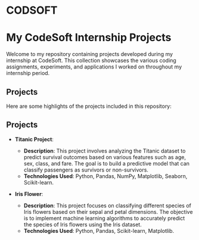# CODSOFT
# My CodeSoft Internship Projects

Welcome to my repository containing projects developed during my internship at CodeSoft. This collection showcases the various coding assignments, experiments, and applications I worked on throughout my internship period.

## Projects

Here are some highlights of the projects included in this repository:

## Projects

- **Titanic Project**: 
  - **Description**: This project involves analyzing the Titanic dataset to predict survival outcomes based on various features such as age, sex, class, and fare. The goal is to build a predictive model that can classify passengers as survivors or non-survivors.
  - **Technologies Used**: Python, Pandas, NumPy, Matplotlib, Seaborn, Scikit-learn.

- **Iris Flower**: 
  - **Description**: This project focuses on classifying different species of Iris flowers based on their sepal and petal dimensions. The objective is to implement machine learning algorithms to accurately predict the species of Iris flowers using the Iris dataset.
  - **Technologies Used**: Python, Pandas, Scikit-learn, Matplotlib.
